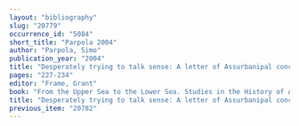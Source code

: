 ```yaml
---
layout: "bibliography"
slug: "20779"
occurrence_id: "5084"
short_title: "Parpola 2004"
author: "Parpola, Simo"
publication_year: "2004"
title: "Desperately trying to talk sense: A letter of Assurbanipal concerning his brother Shamash-shumu-ukin."
pages: "227-234"
editor: "Frame, Grant"
book: "From the Upper Sea to the Lower Sea. Studies in the History of Assyria and Babylonia in Honour of A. K. Grayson (Leiden)"
title: "Desperately trying to talk sense: A letter of Assurbanipal concerning his brother Shamash-shumu-ukin."
previous_item: "20782"
---
```

